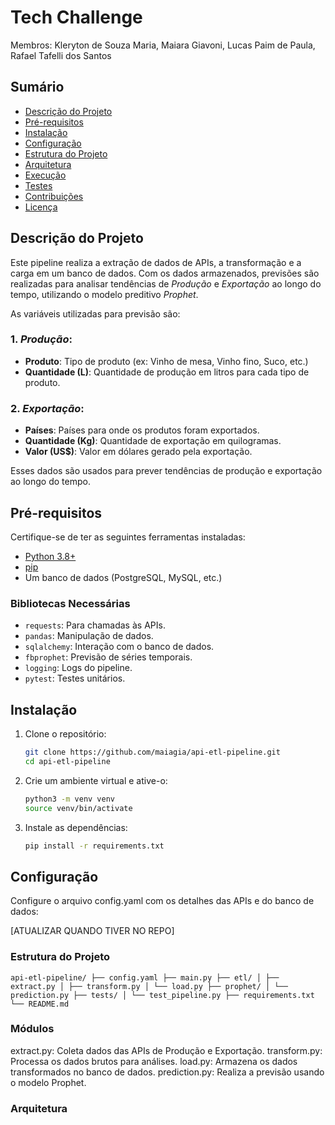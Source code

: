 # Tech Challenge
Membros:
Kleryton de Souza Maria,
Maiara Giavoni,
Lucas Paim de Paula,
Rafael Tafelli dos Santos


## Sumário

- [Descrição do Projeto](#descrição-do-projeto)
- [Pré-requisitos](#pré-requisitos)
- [Instalação](#instalação)
- [Configuração](#configuração)
- [Estrutura do Projeto](#estrutura-do-projeto)
- [Arquitetura](#arquitetura)
- [Execução](#execução)
- [Testes](#testes)
- [Contribuições](#contribuições)
- [Licença](#licença)

## Descrição do Projeto

Este pipeline realiza a extração de dados de APIs, a transformação e a carga em um banco de dados. Com os dados armazenados, previsões são realizadas para analisar tendências de *Produção* e *Exportação* ao longo do tempo, utilizando o modelo preditivo *Prophet*.

As variáveis utilizadas para previsão são:

### 1. *Produção*:
   - **Produto**: Tipo de produto (ex: Vinho de mesa, Vinho fino, Suco, etc.)
   - **Quantidade (L)**: Quantidade de produção em litros para cada tipo de produto.

### 2. *Exportação*:
   - **Países**: Países para onde os produtos foram exportados.
   - **Quantidade (Kg)**: Quantidade de exportação em quilogramas.
   - **Valor (US$)**: Valor em dólares gerado pela exportação.

Esses dados são usados para prever tendências de produção e exportação ao longo do tempo.

## Pré-requisitos

Certifique-se de ter as seguintes ferramentas instaladas:

- [Python 3.8+](https://www.python.org/)
- [pip](https://pip.pypa.io/en/stable/installing/)
- Um banco de dados (PostgreSQL, MySQL, etc.)

### Bibliotecas Necessárias

- `requests`: Para chamadas às APIs.
- `pandas`: Manipulação de dados.
- `sqlalchemy`: Interação com o banco de dados.
- `fbprophet`: Previsão de séries temporais.
- `logging`: Logs do pipeline.
- `pytest`: Testes unitários.

## Instalação

1. Clone o repositório:

   ```bash
   git clone https://github.com/maiagia/api-etl-pipeline.git
   cd api-etl-pipeline

2. Crie um ambiente virtual e ative-o:

   ```bash
   python3 -m venv venv
   source venv/bin/activate

3. Instale as dependências:

   ```bash
   pip install -r requirements.txt

## Configuração
Configure o arquivo config.yaml com os detalhes das APIs e do banco de dados:

[ATUALIZAR QUANDO TIVER NO REPO]

### Estrutura do Projeto
``` api-etl-pipeline/ ├── config.yaml ├── main.py ├── etl/ │ ├── extract.py │ ├── transform.py │ └── load.py ├── prophet/ │ └── prediction.py ├── tests/ │ └── test_pipeline.py ├── requirements.txt └── README.md ```

### Módulos

extract.py: Coleta dados das APIs de Produção e Exportação.
transform.py: Processa os dados brutos para análises.
load.py: Armazena os dados transformados no banco de dados.
prediction.py: Realiza a previsão usando o modelo Prophet.

### Arquitetura








